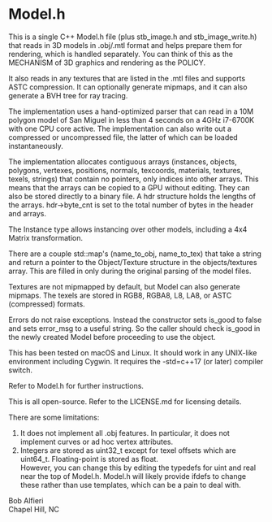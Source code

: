 # Model.h

This is a single C++ Model.h file (plus stb_image.h and stb_image_write.h) that reads in 3D models in .obj/.mtl format
and helps prepare them for rendering, which is handled separately.  You can think of this as the MECHANISM of 3D
graphics and rendering as the POLICY.

It also reads in any textures that are listed in the .mtl files and supports ASTC compression.
It can optionally generate mipmaps, and it can also generate a BVH tree for ray tracing.

The implementation uses a hand-optimized parser that can read in a 10M polygon model of San Miguel in less than 4 seconds on a 4GHz i7-6700K with one CPU core active.  The implementation can also write out a compressed or uncompressed file, the latter of which can be loaded
instantaneously.

The implementation allocates contiguous arrays (instances, objects, polygons, vertexes, positions, normals, texcoords, materials, textures, texels, strings) that contain no pointers, only indices into other arrays.  This means that the arrays can be copied to a GPU without editing.  They can also be stored directly to a binary file.  A hdr structure holds the lengths of the arrays.  hdr->byte_cnt is set to the total number of bytes in the header and arrays.

The Instance type allows instancing over other models, including a 4x4 Matrix transformation.

There are a couple std::map's (name_to_obj, name_to_tex) that take a string and return a pointer to the Object/Texture structure in the objects/textures array.  This are filled in only during the original parsing of the model files.

Textures are not mipmapped by default, but Model can also generate mipmaps.  The texels are stored in RGB8, RGBA8, L8, LA8, or ASTC (compressed) formats.

Errors do not raise exceptions.  Instead the constructor sets is_good to false and sets error_msg to a useful string.  So the caller should check is_good in the newly created Model before proceeding to use the object.

This has been tested on macOS and Linux.  It should work in any UNIX-like environment including Cygwin. It requires the -std=c++17 
(or later) compiler switch.

Refer to Model.h for further instructions.

This is all open-source.  Refer to the LICENSE.md for licensing details.

There are some limitations:

1) It does not implement all .obj features.  In particular, it does not implement curves or ad hoc vertex attributes.
2) Integers are stored as uint32_t except for texel offsets which are uint64_t.  Floating-point is stored as float.  
However, you can change this by editing the typedefs for uint and real near the top of Model.h.  Model.h will likely
provide ifdefs to change these rather than use templates, which can be a pain to deal with. 

Bob Alfieri<br>
Chapel Hill, NC
